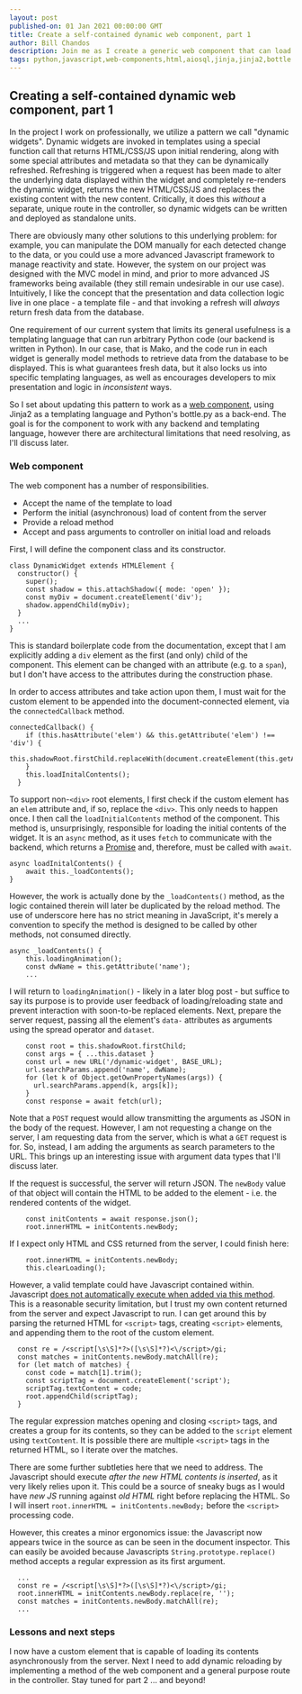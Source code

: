 ```yaml
---
layout: post
published-on: 01 Jan 2021 00:00:00 GMT
title: Create a self-contained dynamic web component, part 1
author: Bill Chandos
description: Join me as I create a generic web component that can load and refresh dynamic contents from the backend.
tags: python,javascript,web-components,html,aiosql,jinja,jinja2,bottle
---
```


## Creating a self-contained dynamic web component, part 1

In the project I work on professionally, we utilize a pattern we call "dynamic widgets". Dynamic widgets are invoked in templates using a special function call that returns HTML/CSS/JS upon initial rendering, along with some special attributes and metadata so that they can be dynamically refreshed. Refreshing is triggered when a request has been made to alter the underlying data displayed within the widget and completely re-renders the dynamic widget, returns the new HTML/CSS/JS and replaces the existing content with the new content. Critically, it does this _without_ a separate, unique route in the controller, so dynamic widgets can be written and deployed as standalone units.

There are obviously many other solutions to this underlying problem: for example, you can manipulate the DOM manually for each detected change to the data, or you could use a more advanced Javascript framework to manage reactivity and state. However, the system on our project was designed with the MVC model in mind, and prior to more advanced JS frameworks being available (they still remain undesirable in our use case). Intuitively, I like the concept that the presentation and data collection logic live in one place - a template file - and that invoking a refresh will _always_ return fresh data from the database.

One requirement of our current system that limits its general usefulness is a templating language that can run arbitrary Python code (our backend is written in Python). In our case, that is Mako, and the code run in each widget is generally model methods to retrieve data from the database to be displayed. This is what guarantees fresh data, but it also locks us into specific templating languages, as well as encourages developers to mix presentation and logic in _inconsistent_ ways. 

So I set about updating this pattern to work as a [web component](https://developer.mozilla.org/en-US/docs/Web/Web_Components), using Jinja2 as a templating language and Python's bottle.py as a back-end. The goal is for the component to work with any backend and templating language, however there are architectural limitations that need resolving, as I'll discuss later.

### Web component

The web component has a number of responsibilities.
 - Accept the name of the template to load
 - Perform the initial (asynchronous) load of content from the server
 - Provide a reload method
 - Accept and pass arguments to controller on initial load and reloads

First, I will define the component class and its constructor.
```
class DynamicWidget extends HTMLElement {
  constructor() {
    super();
    const shadow = this.attachShadow({ mode: 'open' });
    const myDiv = document.createElement('div');
    shadow.appendChild(myDiv);
  }
  ...
}
```
This is standard boilerplate code from the documentation, except that I am explicitly adding a `div` element as the first (and only) child of the component. This element can be changed with an attribute (e.g. to a `span`), but I don't have access to the attributes during the construction phase.

In order to access attributes and take action upon them, I must wait for the custom element to be appended into the document-connected element, via the `connectedCallback` method.
```
connectedCallback() {
    if (this.hasAttribute('elem') && this.getAttribute('elem') !== 'div') {
      this.shadowRoot.firstChild.replaceWith(document.createElement(this.getAttribute('elem')));
    }
    this.loadInitalContents();
  }
```
To support non-`<div>` root elements, I first check if the custom element has an `elem` attribute and, if so, replace the `<div>`. This only needs to happen once. I then call the `loadInitialContents` method of the component. This method is, unsurprisingly, responsible for loading the initial contents of the widget. It is an `async` method, as it uses `fetch` to communicate with the backend, which returns a [Promise](https://developer.mozilla.org/en-US/docs/Web/JavaScript/Reference/Global_Objects/Promise) and, therefore, must be called with `await`.
```
async loadInitalContents() {
    await this._loadContents();
}
```
However, the work is actually done by the `_loadContents()` method, as the logic contained therein will later be duplicated by the reload method. The use of underscore here has no strict meaning in JavaScript, it's merely a convention to specify the method is designed to be called by other methods, not consumed directly.
```
async _loadContents() {
    this.loadingAnimation();
    const dwName = this.getAttribute('name');
    ...
```
I will return to `loadingAnimation()` - likely in a later blog post - but suffice to say its purpose is to provide user feedback of loading/reloading state and prevent interaction with soon-to-be replaced elements. Next, prepare the server request, passing all the element's `data-` attributes as arguments using the spread operator and `dataset`. 

```
    const root = this.shadowRoot.firstChild;
    const args = { ...this.dataset }
    const url = new URL('/dynamic-widget', BASE_URL);
    url.searchParams.append('name', dwName);
    for (let k of Object.getOwnPropertyNames(args)) {
      url.searchParams.append(k, args[k]);
    }
    const response = await fetch(url);
```
Note that a `POST` request would allow transmitting the arguments as JSON in the body of the request. However, I am not requesting a change on the server, I am requesting data from the server, which is what a `GET` request is for. So, instead, I am adding the arguments as search parameters to the URL. This brings up an interesting issue with argument data types that I'll discuss later.

If the request is successful, the server will return JSON. The `newBody` value of that object will contain the HTML to be added to the element - i.e. the rendered contents of the widget. 

```
    const initContents = await response.json();
    root.innerHTML = initContents.newBody;
```

If I expect only HTML and CSS returned from the server, I could finish here:
```
    root.innerHTML = initContents.newBody;
    this.clearLoading();
```

However, a valid template could have Javascript contained within. Javascript [does not automatically execute when added via this method](https://developer.mozilla.org/en-US/docs/Web/API/Element/innerHTML#security_considerations). This is a reasonable security limitation, but I trust my own content returned from the server and expect Javascript to run. I can get around this by parsing the returned HTML for `<script>` tags, creating `<script>` elements, and appending them to the root of the custom element.
```
  const re = /<script[\s\S]*?>([\s\S]*?)<\/script>/gi;
  const matches = initContents.newBody.matchAll(re);
  for (let match of matches) {
    const code = match[1].trim();
    const scriptTag = document.createElement('script');
    scriptTag.textContent = code;
    root.appendChild(scriptTag);
  }
```
The regular expression matches opening and closing `<script>` tags, and creates a group for its contents, so they can be added to the `script` element using `textContent`. It is possible there are multiple `<script>` tags in the returned HTML, so I iterate over the matches.

There are some further subtleties here that we need to address. The Javascript should execute _after the new HTML contents is inserted_, as it very likely relies upon it. This could be a source of sneaky bugs as I would have _new JS_ running against _old HTML_ right before replacing the HTML. So I will insert `root.innerHTML = initContents.newBody;` before the `<script>` processing code.

However, this creates a minor ergonomics issue: the Javascript now appears twice in the source as can be seen in the document inspector. This can easily be avoided because Javascripts `String.prototype.replace()` method accepts a regular expression as its first argument.

```
  ...
  const re = /<script[\s\S]*?>([\s\S]*?)<\/script>/gi;
  root.innerHTML = initContents.newBody.replace(re, '');
  const matches = initContents.newBody.matchAll(re);
  ...
```
### Lessons and next steps

I now have a custom element that is capable of loading its contents asynchronously from the server. Next I need to add dynamic reloading by implementing a method of the web component and a general purpose route in the controller. Stay tuned for part 2 ... and beyond!

